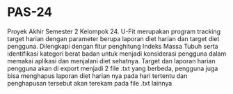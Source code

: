# PAS-24
Proyek Akhir Semester 2 Kelompok 24. U-Fit merupakan program tracking target harian dengan parameter berupa laporan diet harian dan target diet pengguna. Dilengkapi dengan fitur penghitung Indeks Massa Tubuh serta identifikasi kategori berat badan untuk menjadi konsiderasi pengguna dalam memakai aplikasi dan menjalani diet sehatnya. Target dan laporan harian pengguna akan di export menjadi 2 file .txt yang berbeda, pengguna juga bisa menghapus laporan diet harian nya pada hari tertentu dan penghapusan tersebut akan terekam pada file .txt lainnya 

